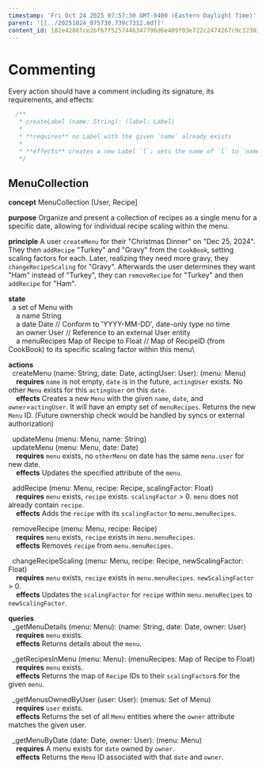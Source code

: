 ```yaml
---
timestamp: 'Fri Oct 24 2025 07:57:30 GMT-0400 (Eastern Daylight Time)'
parent: '[[../20251024_075730.739c7312.md]]'
content_id: 182e4286fce2bf67f5257446347796d6e409f03e722c2474267c9c323030e507
---
```


# Commenting

Every action should have a comment including its signature, its requirements, and effects:

```typescript
  /**
   * createLabel (name: String): (label: Label)
   *
   * **requires** no Label with the given `name` already exists
   *
   * **effects** creates a new Label `l`; sets the name of `l` to `name`; returns `l` as `label`
   */
```

## MenuCollection

**concept** MenuCollection \[User, Recipe]

**purpose** Organize and present a collection of recipes as a single menu for a specific date, allowing for individual recipe scaling within the menu.

**principle** A user `createMenu` for their "Christmas Dinner" on "Dec 25, 2024". They then `addRecipe` "Turkey" and "Gravy" from the `CookBook`, setting scaling factors for each. Later, realizing they need more gravy, they `changeRecipeScaling` for "Gravy". Afterwards the user determines they want "Ham" instead of "Turkey", they can `removeRecipe` for "Turkey" and then `addRecipe` for "Ham".

**state**\
  a set of Menu with\
    a name String\
    a date Date // Conform to 'YYYY-MM-DD', date-only type no time\
    an owner User // Reference to an external User entity\
    a menuRecipes Map of Recipe to Float // Map of RecipeID (from CookBook) to its specific scaling factor within this menu\\

**actions**\
  createMenu (name: String, date: Date, actingUser: User): (menu: Menu)\
    **requires** `name` is not empty, `date` is in the future, `actingUser` exists. No other `Menu` exists for this `actingUser` on this `date`.\
    **effects** Creates a new `Menu` with the given `name`, `date`, and `owner`=`actingUser`. It will have an empty set of `menuRecipes`. Returns the new `Menu` ID. (Future ownership check would be handled by syncs or external authorization)

  updateMenu (menu: Menu, name: String)\
  updateMenu (menu: Menu, date: Date)\
    **requires** `menu` exists, no `otherMenu` on date has the same `menu.user` for new date.\
    **effects** Updates the specified attribute of the `menu`.

  addRecipe (menu: Menu, recipe: Recipe, scalingFactor: Float)\
    **requires** `menu` exists, `recipe` exists. `scalingFactor` > 0. `menu` does not already contain `recipe`.\
    **effects** Adds the `recipe` with its `scalingFactor` to `menu.menuRecipes`.

  removeRecipe (menu: Menu, recipe: Recipe)\
    **requires** `menu` exists, `recipe` exists in `menu.menuRecipes`.\
    **effects** Removes `recipe` from `menu.menuRecipes`.

  changeRecipeScaling (menu: Menu, recipe: Recipe, newScalingFactor: Float)\
    **requires** `menu` exists, `recipe` exists in `menu.menuRecipes`. `newScalingFactor` > 0.\
    **effects** Updates the `scalingFactor` for `recipe` within `menu.menuRecipes` to `newScalingFactor`.

**queries**\
  \_getMenuDetails (menu: Menu): (name: String, date: Date, owner: User)\
    **requires** `menu` exists.\
    **effects** Returns details about the `menu`.

  \_getRecipesInMenu (menu: Menu): (menuRecipes: Map of Recipe to Float)\
    **requires** `menu` exists.\
    **effects** Returns the map of `Recipe` IDs to their `scalingFactor`s for the given `menu`.

  \_getMenusOwnedByUser (user: User): (menus: Set of Menu)\
    **requires** `user` exists.\
    **effects** Returns the set of all `Menu` entities where the `owner` attribute matches the given user.

  \_getMenuByDate (date: Date, owner: User): (menu: Menu)\
    **requires** A menu exists for `date` owned by `owner`.\
    **effects** Returns the `Menu` ID associated with that `date` and `owner`.
